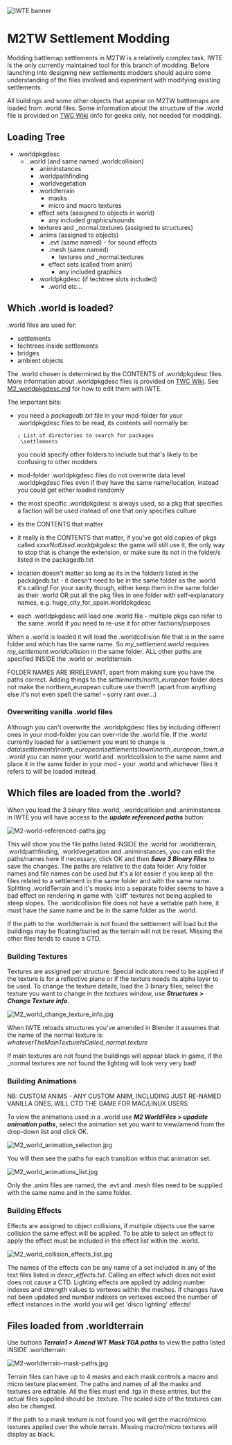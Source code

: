![IWTE banner](../IWTEgithub_images/IWTEbanner.jpg)
# M2TW Settlement Modding
Modding battlemap settlements in M2TW is a relatively complex task.  IWTE is the only currently maintained tool for this branch of modding.  Before launching into designing new settlements modders should aquire some understanding of the files involved and experiment with modifying existing settlements.

All buildings and some other objects that appear on M2TW battlemaps are loaded from .world files. 
Some information about the structure of the .world file is provided on [TWC Wiki](https://wiki.twcenter.net/index.php?title=.world_file_-_M2TW) (info for geeks only, not needed for modding).


## Loading Tree

* .worldpkgdesc
  * .world (and same named .worldcollision)
    * .animinstances
    * .worldpathfinding
    * .worldvegetation
    * .worldterrain
      * masks
      * micro and macro textures
    * effect sets (assigned to objects in world)
      * any included graphics/sounds
    * textures and _normal.textures (assigned to structures)
    * .anims (assigned to objects)
      * .evt (same named) - for sound effects
      * .mesh (same named)
        * textures and _normal.textures
      * effect sets (called from anim)
        * any included graphics
    * .worldpkgdesc (if techtree slots included)
      * .world etc...

## Which .world is loaded?

.world files are used for:
* settlements
* techtrees inside settlements
* bridges
* ambient objects

The .world chosen is determined by the CONTENTS of .worldpkgdesc files.  More information about .worldpkgdesc files is provided on [TWC Wiki](https://wiki.twcenter.net/index.php?title=.worldpkgdesc_-_M2TW).  See [M2_worldpkgdesc.md](M2_worldpkgdesc.md) for how to edit them with IWTE.

The important bits:
* you need a *packagedb.txt* file in your mod-folder for your .worldpkgdesc files to be read, its contents will normally be:
  
      ; List of directories to search for packages
      .\settlements
  you could specify other folders to include but that's likely to be confusing to other modders
* mod-folder .worldpkgdesc files do not overwrite data level .worldpkgdesc files even if they have the same name/location, instead you could get either loaded randomly
* the most specific .worldpkgdesc is always used, so a pkg that specifies a faction will be used instead of one that only specifies culture
* its the CONTENTS that matter
* it really is the CONTENTS that matter, if you've got old copies of pkgs called *xxxxNotUsed.worldpkgdesc* the game will still use it, the only way to stop that is change the extension, or make sure its not in the folder/s listed in the packagedb.txt
* location doesn't matter so long as its in the folder/s listed in the packagedb.txt - it doesn't need to be in the same folder as the .world it's calling!  For your sanity though, either keep them in the same folder as their .world OR put all the pkg files in one folder with self-explanatory names, e.g. huge_city_for_spain.worldpkgdesc
* each .worldpkgdesc will load one .world file - multiple pkgs can refer to the same .world if you need to re-use it for other factions/purposes

When a .world is loaded it will load the .worldcollision file that is in the same folder and which has the same name.
So *my_settlement.world* requires *my_settlement.worldcollision* in the same folder. ALL other paths are specified INSIDE the .world or .worldterrain.

FOLDER NAMES ARE IRRELEVANT, apart from making sure you have the paths correct. Adding things to the *settlements/north_european* folder does not make the northern_european culture use them!!!  (apart from anything else it's not even spelt the same! - sorry rant over...)


### Overwriting vanilla .world files
Although you can't overwrite the .worldpkgdesc files by including different ones in your mod-folder you can over-ride the .world file.  If the .world currently loaded for a settlement you want to change is *data\settlements\north_european\settlements\town\north_european_town_a.world* you can name your .world and .worldcollision to the same name and place it in the same folder in your mod - your .world and whichever files it refers to will be loaded instead.

## Which files are loaded from the .world?

When you load the 3 binary files .world, .worldcollision and .animinstances in IWTE you will have access to the ***update referenced paths*** button:

![M2-world-referenced-paths.jpg](../IWTEgithub_images/M2-world-referenced-paths.jpg)

This will show you the file paths listed INSIDE the .world for .worldterrain, .worldpathfinding, .worldvegetation and .animinstances, you can edit the paths/names here if necessary, click OK and then ***Save 3 Binary Files*** to save the changes.  The paths are relative to the data folder.  Any folder names and file names can be used but it's a lot easier if you keep all the files related to a settlement in the same folder and with the same name.  Splitting .worldTerrain and it's masks into a separate folder seems to have a bad effect on rendering in game with 'cliff' textures not being applied to steep slopes.  The .worldcollision file does not have a settable path here, it must have the same name and be in the same folder as the .world.

If the path to the .worldterrain is not found the settlement will load but the buildings may be floating/buried as the terrain will not be reset.  Missing the other files tends to cause a CTD.

### Building Textures
Textures are assigned per structure. Special indicators need to be applied if the texture is for a reflective plane or if the texture needs its alpha layer to be used.  To change the texture details, load the 3 binary files, select the texture you want to change in the *textures* window, use ***Structures > Change Texture info***.

![M2_world_change_texture_info.jpg](../IWTEgithub_images/M2_world_change_texture_info.jpg)

When IWTE reloads structures you've amended in Blender it assumes that the name of the normal texture is:  
*whateverTheMainTextureIsCalled_normal.texture*  

If main textures are not found the buildings will appear black in game, if the _normal textures are not found the lighting will look very very bad!

### Building Animations

NB:  CUSTOM ANIMS - ANY CUSTOM ANIM, INCLUDING JUST RE-NAMED VANILLA ONES, WILL CTD THE GAME FOR MAC/LINUX USERS

To view the animations used in a .world use ***M2 WorldFiles > upadate animation paths***, select the animation set you want to view/amend from the drop-down list and click OK.

![M2_world_animation_selection.jpg](../IWTEgithub_images/M2_world_animation_selection.jpg)

You will then see the paths for each transition within that animation set.

![M2_world_animations_list.jpg](../IWTEgithub_images/M2_world_animations_list.jpg)

Only the .anim files are named, the .evt and .mesh files need to be supplied with the same name and in the same folder.

### Building Effects

Effects are assigned to object collisions, if multiple objects use the same collision the same effect will be applied.  To be able to select an effect to apply the effect must be included in the effect list within the .world.

![M2_world_collision_effects_list.jpg](../IWTEgithub_images/M2_world_collision_effects_list.jpg)

The names of the effects can be any name of a set included in any of the text files listed in *descr_effects.txt*.
Calling an effect which does not exist does not cause a CTD.  Lighting effects are applied by adding number indexes and strength values to vertexes within the meshes.  If changes have not been updated and number indexes on vertexes exceed the number of effect instances in the .world you will get 'disco lighting' effects!

## Files loaded from .worldterrain

Use buttons ***Terrain1 > Amend WT Mask TGA paths*** to view the paths listed INSIDE .worldterrain:

![M2-worldterrain-mask-paths.jpg](../IWTEgithub_images/M2-worldterrain-mask-paths.jpg)

Terrain files can have up to 4 masks and each mask controls a macro and micro texture placement.  The paths and names of all the masks and textures are editable. All the files must end .tga in these entries, but the actual files supplied should be .texture.  The scaled size of the textures can also be changed.

If the path to a mask texture is not found you will get the macro/micro textures applied over the whole terrain.  Missing macro/micro textures will display as black.


